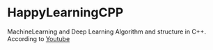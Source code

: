 # HappyLearningCPP
MachineLearning and Deep Learning Algorithm  and structure in C++. According to [Youtube](https://www.youtube.com/playlist?list=PL79n_WS-sPHKklEvOLiM1K94oJBsGnz71)
